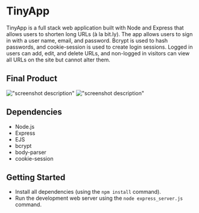 # TinyApp

TinyApp is a full stack web application built with Node and Express that allows users to shorten long URLs (à la bit.ly). The app allows users to sign in with a user name, email, and password. Bcrypt is used to hash passwords, and cookie-session is used to create login sessions. Logged in users can add, edit, and delete URLs, and non-logged in visitors can view all URLs on the site but cannot alter them.

## Final Product

!["screenshot description"](#)
!["screenshot description"](#)

## Dependencies

- Node.js
- Express
- EJS
- bcrypt
- body-parser
- cookie-session

## Getting Started

- Install all dependencies (using the `npm install` command).
- Run the development web server using the `node express_server.js` command.